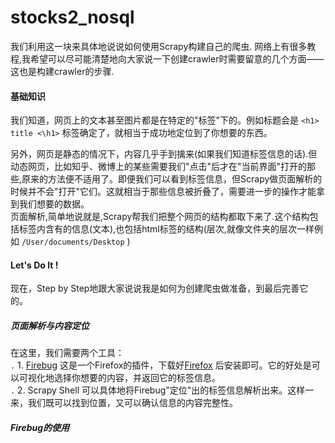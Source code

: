 stocks2_nosql
=================

我们利用这一块来具体地说说如何使用Scrapy构建自己的爬虫. 网络上有很多教程,我希望可以尽可能清楚地向大家说一下创建crawler时需要留意的几个方面——这也是构建crawler的步骤.

#### 基础知识    
我们知道，网页上的文本甚至图片都是在特定的"标签"下的。例如标题会是 `<h1> title <\h1>` 标签确定了，就相当于成功地定位到了你想要的东西。

另外，网页是静态的情况下，内容几乎手到擒来(如果我们知道标签信息的话).但动态网页，比如知乎、微博上的某些需要我们"点击"后才在"当前界面"打开的那些,原来的方法便不适用了。即便我们可以看到标签信息，但Scrapy做页面解析的时候并不会"打开"它们。这就相当于那些信息被折叠了，需要进一步的操作才能拿到我们想要的数据。    
页面解析,简单地说就是,Scrapy帮我们把整个网页的结构都取下来了.这个结构包括标签内含有的信息(文本),也包括html标签的结构(层次,就像文件夹的层次一样例如 `/User/documents/Desktop` )

#### Let's Do It !    
现在，Step by Step地跟大家说说我是如何为创建爬虫做准备，到最后完善它的。    
##### 页面解析与内容定位    
在这里，我们需要两个工具：    
`.` 1. [Firebug](http://www.getfirebug.com) 这是一个Firefox的插件，下载好[Firefox](http://www.firefox.com.cn) 后安装即可。它的好处是可以可视化地选择你想要的内容，并返回它的标签信息。    
`.` 2. Scrapy Shell  可以具体地将Firebug"定位"出的标签信息解析出来。这样一来，我们既可以找到位置，又可以确认信息的内容完整性。    

##### Firebug的使用
